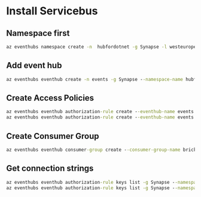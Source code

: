 ﻿# Install Servicebus

## Namespace first
```cmd
az eventhubs namespace create -n  hubfordotnet -g Synapse -l westeurope
```
## Add event hub
```cmd
az eventhubs eventhub create -n events -g Synapse --namespace-name hubfordotnet
```
## Create Access Policies
```cmd
az eventhubs eventhub authorization-rule create --eventhub-name events -g Synapse --namespace-name hubfordotnet --name Writer --rights Send
az eventhubs eventhub authorization-rule create --eventhub-name events -g Synapse --namespace-name hubfordotnet --name Reader --rights Listen
```

## Create Consumer Group
```cmd
az eventhubs eventhub consumer-group create --consumer-group-name bricks-cg --eventhub-name events --namespace-name hubfordotnet  -g Synapse
```

## Get connection strings

```cmd
az eventhubs eventhub authorization-rule keys list -g Synapse --namespace-name hubfordotnet --eventhub-name events --name Writer --query primaryConnectionString
az eventhubs eventhub authorization-rule keys list -g Synapse --namespace-name hubfordotnet --eventhub-name events --name Reader --query primaryConnectionString
```